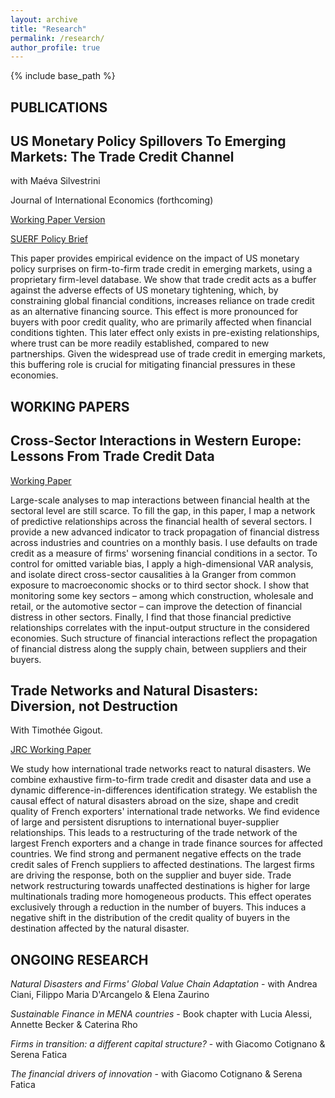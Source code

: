 ```yaml
---
layout: archive
title: "Research"
permalink: /research/
author_profile: true
---
```


{% include base_path %}

## PUBLICATIONS ##

  ## US Monetary Policy Spillovers To Emerging Markets: The Trade Credit Channel ##

with Maéva Silvestrini

Journal of International Economics (forthcoming)

[Working Paper Version](https://www.banque-france.fr/system/files/2023-06/wp915_0.pdf)

[SUERF Policy Brief](https://www.suerf.org/publications/suerf-policy-notes-and-briefs/us-monetary-policy-spillovers-to-emerging-markets-the-role-of-trade-credit/)

This paper provides empirical evidence on the impact of US monetary policy surprises on firm-to-firm trade credit in emerging markets, using a proprietary firm-level database. We show that trade credit acts as a buffer against the adverse effects of US monetary tightening, which, by constraining global financial conditions, increases reliance on trade credit as an alternative financing source. This effect is more pronounced for buyers with poor credit quality, who are primarily affected when financial conditions tighten. This later effect only exists in pre-existing relationships, where trust can be more readily established, compared to new partnerships.  Given the widespread use of trade credit in emerging markets, this buffering role is crucial for mitigating financial pressures in these economies.

## WORKING PAPERS ##

## Cross-Sector Interactions in Western Europe: Lessons From Trade Credit Data ## 

[Working Paper](https://www.amse-aixmarseille.fr/fr/file/5236/download?token=jQHYi57L)

Large-scale analyses to map interactions between financial health at the sectoral level are still scarce. To fill the gap, in this paper, I map a network of predictive relationships across the financial health of several sectors. I provide a new advanced indicator to track propagation of financial distress across industries and countries on a monthly basis. I use defaults on trade credit as a measure of firms' worsening financial conditions in a sector. To control for omitted variable bias, I apply a high-dimensional VAR analysis, and isolate direct cross-sector causalities à la Granger from common exposure to macroeconomic shocks or to third sector shock. I show that monitoring some key sectors – among which construction, wholesale and retail, or the automotive sector – can improve the detection of financial distress in other sectors. Finally, I find that those financial predictive relationships correlates with the input-output structure in the considered economies. Such structure of financial interactions reflect the propagation of financial distress along the supply chain, between suppliers and their buyers.


## Trade Networks and Natural Disasters: Diversion, not Destruction ##

With Timothée Gigout.

[JRC Working Paper](https://publications.jrc.ec.europa.eu/repository/bitstream/JRC133099/JRC133099_01.pdf)

We study how international trade networks react to natural disasters. We combine exhaustive firm-to-firm trade credit and disaster data and use a dynamic difference-in-differences identification strategy. We establish the causal effect of natural disasters abroad on the size, shape and credit quality of French exporters' international trade networks. We find evidence of large and persistent disruptions to international buyer-supplier relationships. This leads to a restructuring of the trade network of the largest French exporters and a change in trade finance sources for affected countries. We find strong and permanent negative effects on the trade credit sales of French suppliers to affected destinations. The largest firms are driving the response, both on the supplier and buyer side. Trade network restructuring towards unaffected destinations is higher for large multinationals trading more homogeneous products. This effect operates exclusively through a reduction in the number of buyers. This induces a negative shift in the distribution of the credit quality of buyers in the destination affected by the natural disaster. 

## ONGOING RESEARCH ##

*Natural Disasters and Firms' Global Value Chain Adaptation* - with Andrea Ciani, Filippo Maria D'Arcangelo & Elena Zaurino

*Sustainable Finance in MENA countries* - Book chapter with Lucia Alessi, Annette Becker & Caterina Rho

*Firms in transition: a different capital structure?* - with Giacomo Cotignano & Serena Fatica

*The financial drivers of innovation* - with Giacomo Cotignano & Serena Fatica
